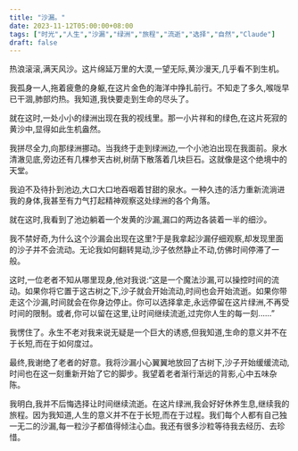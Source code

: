 ```yaml
---
title: "沙漏。"
date: 2023-11-12T05:00:00+08:00
tags: ["时光","人生","沙漏","绿洲","旅程","流逝","选择","自然","Claude"]
draft: false
--- 
```


热浪滚滚,满天风沙。这片绵延万里的大漠,一望无际,黄沙漫天,几乎看不到生机。

我孤身一人,拖着疲惫的身躯,在这片金色的海洋中挣扎前行。不知走了多久,喉咙早已干涸,肺部灼热。我知道,我快要走到生命的尽头了。

就在这时,一处小小的绿洲出现在我的视线里。那一小片祥和的绿色,在这片死寂的黄沙中,显得如此生机盎然。

我拼尽全力,向那绿洲挪动。当我终于走到绿洲边,一个小池泊出现在我面前。泉水清澈见底,旁边还有几棵参天古树,树荫下散落着几块巨石。这就像是这个绝境中的天堂。

我迫不及待扑到池边,大口大口地吞咽着甘甜的泉水。一种久违的活力重新流淌进我的身体,我甚至有力气打起精神观察这处绿洲的各个角落。

就在这时,我看到了池边躺着一个发黄的沙漏,漏口的两边各装着一半的细沙。

我不禁好奇,为什么这个沙漏会出现在这里?于是我拿起沙漏仔细观察,却发现里面的沙子并不会流动。无论我如何翻转晃动,沙子依然静止不动,仿佛时间停滞了一般。

这时,一位老者不知从哪里现身,他对我说:“这是一个魔法沙漏,可以操控时间的流动。如果你将它置于这古树之下,沙子就会开始流动,时间也会开始流逝。如果你带走这个沙漏,时间就会在你身边停止。你可以选择拿走,永远停留在这片绿洲,不再受时间的限制。或者,你可以留在这里,让时间继续流逝,过完你人生的每一刻......” 

我愣住了。永生不老对我来说无疑是一个巨大的诱惑,但我知道,生命的意义并不在于长短,而在于如何度过。

最终,我谢绝了老者的好意。我将沙漏小心翼翼地放回了古树下,沙子开始缓缓流动,时间也在这一刻重新开始了它的脚步。我望着老者渐行渐远的背影,心中五味杂陈。

我明白,我并不后悔选择让时间继续流逝。在这片绿洲,我会好好休养生息,继续我的旅程。因为我知道,人生的意义并不在于长短,而在于过程。我们每个人都有自己独一无二的沙漏,每一粒沙子都值得倾注心血。我还有很多沙粒等待我去经历、去珍惜。